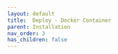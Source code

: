 ```yaml
---
layout: default
title:  Deploy - Docker Container
parent: Installation
nav_order: 3
has_children: false
---
```

